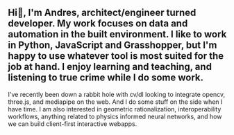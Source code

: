 ## Hi👋, I'm Andres, architect/engineer turned developer. My work focuses on data and automation in the built environment. I like to work in Python, JavaScript and Grasshopper, but I'm happy to use whatever tool is most suited for the job at hand. I enjoy learning and teaching, and listening to true crime while I do some work. 

I've recently been down a rabbit hole with cv/dl looking to integrate opencv,  three.js, and mediapipe on the web. And I do some stuff on the side when I have time. I am also interested in geometric rationalization, interoperability workflows, anything related to physics informed neural networks, and how we can build client-first interactive webapps.
